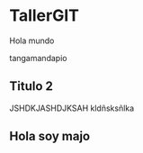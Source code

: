 # TallerGIT

Hola mundo

tangamandapio

## Titulo 2

JSHDKJASHDJKSAH
kldñsksñlka


## Hola soy majo

 
